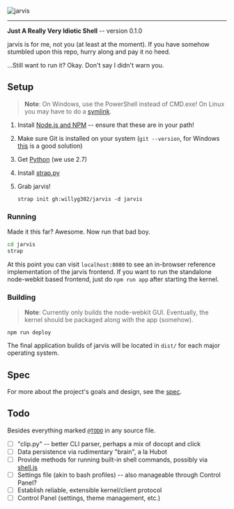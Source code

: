 ![jarvis](https://raw.github.com/willyg302/jarvis/master/media/jarvis-logo.png "Sometimes you have to run before you can walk")

---

**Just A Really Very Idiotic Shell** -- version 0.1.0

jarvis is for me, not you (at least at the moment). If you have somehow stumbled upon this repo, hurry along and pay it no heed.

...Still want to run it? Okay. Don't say I didn't warn you.

## Setup

> **Note**: On Windows, use the PowerShell instead of CMD.exe! On Linux you may have to do a [symlink](https://github.com/rogerwang/node-webkit/wiki/The-solution-of-lacking-libudev.so.0).

1. Install [Node.js and NPM](http://nodejs.org/) -- ensure that these are in your path!

2. Make sure Git is installed on your system (`git --version`, for Windows [this](http://git-scm.com/) is a good solution)

3. Get [Python](http://www.python.org/) (we use 2.7)

4. Install [strap.py](https://github.com/willyg302/strap.py)

5. Grab jarvis!

   ```
   strap init gh:willyg302/jarvis -d jarvis
   ```

### Running

Made it this far? Awesome. Now run that bad boy.

```bash
cd jarvis
strap
```

At this point you can visit `localhost:8080` to see an in-browser reference implementation of the jarvis frontend. If you want to run the standalone node-webkit based frontend, just do `npm run app` after starting the kernel.

### Building

> **Note**: Currently only builds the node-webkit GUI. Eventually, the kernel should be packaged along with the app (somehow).

```
npm run deploy
```

The final application builds of jarvis will be located in `dist/` for each major operating system.

## Spec

For more about the project's goals and design, see the [spec](docs/spec.md).

## Todo

Besides everything marked [`@TODO`](https://github.com/willyg302/jarvis/search?q=%22%40TODO%22) in any source file.

- [ ] "clip.py" -- better CLI parser, perhaps a mix of docopt and click
- [ ] Data persistence via rudimentary "brain", a la Hubot
- [ ] Provide methods for running built-in shell commands, possibly via [shell.js](https://github.com/arturadib/shelljs)
- [ ] Settings file (akin to bash profiles) -- also manageable through Control Panel?
- [ ] Establish reliable, extensible kernel/client protocol
- [ ] Control Panel (settings, theme management, etc.)
